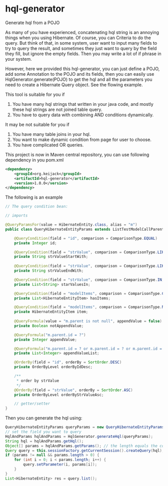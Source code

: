 hql-generator
============

Generate hql from a POJO

As many of you have experienced, concatenating hql string is an annoying things when you using Hibernate. Of course, you can Criteria to do the query. But think of that, in some system, user want to input many fields to try to query the result, and sometimes they just want to query by the field they fill, but ignore the empty fields. Then you may write a lot of if phrase in your system.
 
However, here we provided this hql-generator, you can just define a POJO, add some Annotation to the POJO and its fields, then you can easily use HqlGenerator.generate(POJO) to get the hql and all the parameters you need to create a Hibernate Query object. See the flowing example.

This tool is suitable for you if
1. You have many hql strings that written in your java code, and mostly these hql strings are not joined table query.
2. You have to query data with combining AND conditions dynamically. 

It may be not suitable for you if
1. You have many table joins in your hql.
2. You want to make dynamic condition from page for user to choose.
3. You have complicated OR queries.

This project is now in Maven central repository, you can use following dependency in you pom.xml
```xml
<dependency>
	<groupId>org.keijack</groupId>
	<artifactId>hql-generator</artifactId>
	<version>1.0.0</version>
</dependency>
```

The following is an example

```java
// The query condition bean:

// imports

@QueryParamsFor(value = HibernateEntity.class, alias = "m")
public class QueryHibernateEntityParams extends ListTestModelCallParent {

	@QueryCondition(field = "id", comparison = ComparisonType.EQUAL)
	private Integer id;

	@QueryCondition(field = "strValue", comparison = ComparisonType.LIKE, postString = "%")
	private String strValueStartWith;
	
	@QueryCondition(field = "strValue", comparison = ComparisonType.LIKE, preString = "%", emptyAsNull = true)
	private String strValueEndWith;

	@QueryCondition(field = "strValue", comparison = ComparisonType.IN, emptyAsNull = true)
	private List<String> starValuesIn;

	@QueryCondition(field = "modelItems", comparison = ComparisonType.CONTAINS)
	private List<HibernateEntityItem> hasItems;

	@QueryCondition(field = "modelItems", comparison = ComparisonType.NOTCONTAINS)
	private HibernateEntityItem item;
	
	@QueryFormula(value = "m.parent is not null", appendValue = false)
	private Boolean notAppendValue;

	@QueryFormula("m.parent.id = ?")
	private Integer appendValue;

	@QueryFormula("m.parent.id = ? or m.parent.id = ? or m.parent.id = ?")
	private List<Integer> appendValueList;

	@OrderBy(field = "id", orderBy = SortOrder.DESC)
	private OrderByLevel orderByIdDesc;

	/**
	 * order by strValue
	 */
	@OrderBy(field = "strValue", orderBy = SortOrder.ASC)
	private OrderByLevel orderByStrValueAsc;

	// getter/setter
}


```

Then you can generate the hql using:
```java
QueryHibernateEntityParams queryParams = new QueryHibernateEntityParams();
// set the field you want to query
HqlAndParams hqlAndParams = HqlGenerator.generateHql(queryParams);
String hql = hqlAndParams.getHql();
Object[] params = hqlAndParams.getParams(); // the length equals the count of `?` in the above hql string
Query query = this.sessionFactory.getCurrentSession().createQuery(hql);
if (params != null && params.length > 0) {
	for (int i = 0; i < params.length; i++) {
		query.setParameter(i, params[i]);
	}
}
List<HibernateEntity> res = query.list();

```
